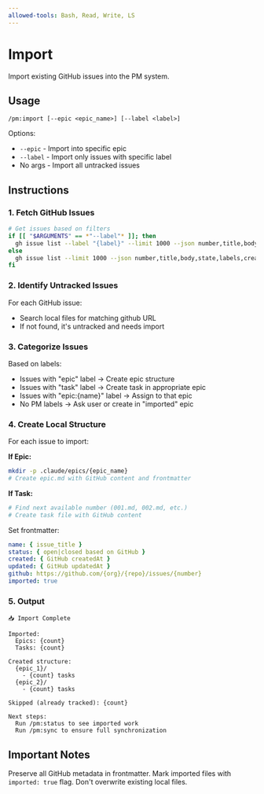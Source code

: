 ```yaml
---
allowed-tools: Bash, Read, Write, LS
---
```


# Import

Import existing GitHub issues into the PM system.

## Usage

```
/pm:import [--epic <epic_name>] [--label <label>]
```

Options:

- `--epic` - Import into specific epic
- `--label` - Import only issues with specific label
- No args - Import all untracked issues

## Instructions

### 1. Fetch GitHub Issues

```bash
# Get issues based on filters
if [[ "$ARGUMENTS" == *"--label"* ]]; then
  gh issue list --label "{label}" --limit 1000 --json number,title,body,state,labels,createdAt,updatedAt
else
  gh issue list --limit 1000 --json number,title,body,state,labels,createdAt,updatedAt
fi
```

### 2. Identify Untracked Issues

For each GitHub issue:

- Search local files for matching github URL
- If not found, it's untracked and needs import

### 3. Categorize Issues

Based on labels:

- Issues with "epic" label → Create epic structure
- Issues with "task" label → Create task in appropriate epic
- Issues with "epic:{name}" label → Assign to that epic
- No PM labels → Ask user or create in "imported" epic

### 4. Create Local Structure

For each issue to import:

**If Epic:**

```bash
mkdir -p .claude/epics/{epic_name}
# Create epic.md with GitHub content and frontmatter
```

**If Task:**

```bash
# Find next available number (001.md, 002.md, etc.)
# Create task file with GitHub content
```

Set frontmatter:

```yaml
name: { issue_title }
status: { open|closed based on GitHub }
created: { GitHub createdAt }
updated: { GitHub updatedAt }
github: https://github.com/{org}/{repo}/issues/{number}
imported: true
```

### 5. Output

```
📥 Import Complete

Imported:
  Epics: {count}
  Tasks: {count}

Created structure:
  {epic_1}/
    - {count} tasks
  {epic_2}/
    - {count} tasks

Skipped (already tracked): {count}

Next steps:
  Run /pm:status to see imported work
  Run /pm:sync to ensure full synchronization
```

## Important Notes

Preserve all GitHub metadata in frontmatter. Mark imported files with
`imported: true` flag. Don't overwrite existing local files.
